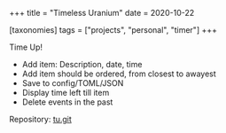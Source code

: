 +++
title = "Timeless Uranium"
date = 2020-10-22

[taxonomies]
tags = ["projects", "personal", "timer"]
+++ 

Time Up!

- Add item: Description, date, time
- Add item should be ordered, from closest to awayest
- Save to config/TOML/JSON
- Display time left till item
- Delete events in the past

Repository: [tu.git](https://git.juliobiason.me/tu.git/)
